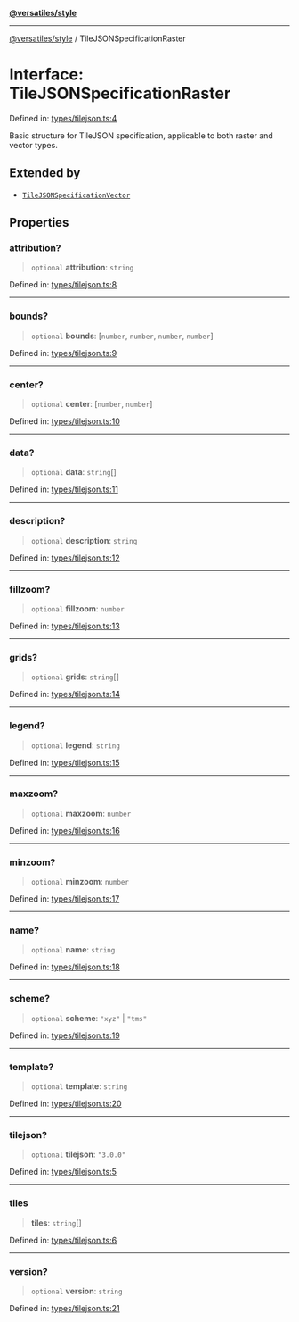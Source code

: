 [**@versatiles/style**](../README.md)

***

[@versatiles/style](../globals.md) / TileJSONSpecificationRaster

# Interface: TileJSONSpecificationRaster

Defined in: [types/tilejson.ts:4](https://github.com/versatiles-org/versatiles-style/blob/d8cc33a46b85aeaa89bfc9bbd1ece1792d845335/src/types/tilejson.ts#L4)

Basic structure for TileJSON specification, applicable to both raster and vector types.

## Extended by

- [`TileJSONSpecificationVector`](TileJSONSpecificationVector.md)

## Properties

### attribution?

> `optional` **attribution**: `string`

Defined in: [types/tilejson.ts:8](https://github.com/versatiles-org/versatiles-style/blob/d8cc33a46b85aeaa89bfc9bbd1ece1792d845335/src/types/tilejson.ts#L8)

***

### bounds?

> `optional` **bounds**: \[`number`, `number`, `number`, `number`\]

Defined in: [types/tilejson.ts:9](https://github.com/versatiles-org/versatiles-style/blob/d8cc33a46b85aeaa89bfc9bbd1ece1792d845335/src/types/tilejson.ts#L9)

***

### center?

> `optional` **center**: \[`number`, `number`\]

Defined in: [types/tilejson.ts:10](https://github.com/versatiles-org/versatiles-style/blob/d8cc33a46b85aeaa89bfc9bbd1ece1792d845335/src/types/tilejson.ts#L10)

***

### data?

> `optional` **data**: `string`[]

Defined in: [types/tilejson.ts:11](https://github.com/versatiles-org/versatiles-style/blob/d8cc33a46b85aeaa89bfc9bbd1ece1792d845335/src/types/tilejson.ts#L11)

***

### description?

> `optional` **description**: `string`

Defined in: [types/tilejson.ts:12](https://github.com/versatiles-org/versatiles-style/blob/d8cc33a46b85aeaa89bfc9bbd1ece1792d845335/src/types/tilejson.ts#L12)

***

### fillzoom?

> `optional` **fillzoom**: `number`

Defined in: [types/tilejson.ts:13](https://github.com/versatiles-org/versatiles-style/blob/d8cc33a46b85aeaa89bfc9bbd1ece1792d845335/src/types/tilejson.ts#L13)

***

### grids?

> `optional` **grids**: `string`[]

Defined in: [types/tilejson.ts:14](https://github.com/versatiles-org/versatiles-style/blob/d8cc33a46b85aeaa89bfc9bbd1ece1792d845335/src/types/tilejson.ts#L14)

***

### legend?

> `optional` **legend**: `string`

Defined in: [types/tilejson.ts:15](https://github.com/versatiles-org/versatiles-style/blob/d8cc33a46b85aeaa89bfc9bbd1ece1792d845335/src/types/tilejson.ts#L15)

***

### maxzoom?

> `optional` **maxzoom**: `number`

Defined in: [types/tilejson.ts:16](https://github.com/versatiles-org/versatiles-style/blob/d8cc33a46b85aeaa89bfc9bbd1ece1792d845335/src/types/tilejson.ts#L16)

***

### minzoom?

> `optional` **minzoom**: `number`

Defined in: [types/tilejson.ts:17](https://github.com/versatiles-org/versatiles-style/blob/d8cc33a46b85aeaa89bfc9bbd1ece1792d845335/src/types/tilejson.ts#L17)

***

### name?

> `optional` **name**: `string`

Defined in: [types/tilejson.ts:18](https://github.com/versatiles-org/versatiles-style/blob/d8cc33a46b85aeaa89bfc9bbd1ece1792d845335/src/types/tilejson.ts#L18)

***

### scheme?

> `optional` **scheme**: `"xyz"` \| `"tms"`

Defined in: [types/tilejson.ts:19](https://github.com/versatiles-org/versatiles-style/blob/d8cc33a46b85aeaa89bfc9bbd1ece1792d845335/src/types/tilejson.ts#L19)

***

### template?

> `optional` **template**: `string`

Defined in: [types/tilejson.ts:20](https://github.com/versatiles-org/versatiles-style/blob/d8cc33a46b85aeaa89bfc9bbd1ece1792d845335/src/types/tilejson.ts#L20)

***

### tilejson?

> `optional` **tilejson**: `"3.0.0"`

Defined in: [types/tilejson.ts:5](https://github.com/versatiles-org/versatiles-style/blob/d8cc33a46b85aeaa89bfc9bbd1ece1792d845335/src/types/tilejson.ts#L5)

***

### tiles

> **tiles**: `string`[]

Defined in: [types/tilejson.ts:6](https://github.com/versatiles-org/versatiles-style/blob/d8cc33a46b85aeaa89bfc9bbd1ece1792d845335/src/types/tilejson.ts#L6)

***

### version?

> `optional` **version**: `string`

Defined in: [types/tilejson.ts:21](https://github.com/versatiles-org/versatiles-style/blob/d8cc33a46b85aeaa89bfc9bbd1ece1792d845335/src/types/tilejson.ts#L21)
